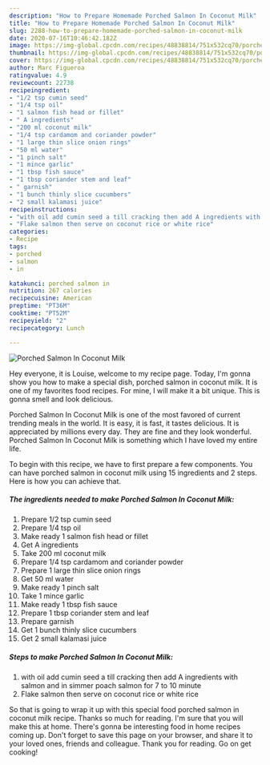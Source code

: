 ```yaml
---
description: "How to Prepare Homemade Porched Salmon In Coconut Milk"
title: "How to Prepare Homemade Porched Salmon In Coconut Milk"
slug: 2288-how-to-prepare-homemade-porched-salmon-in-coconut-milk
date: 2020-07-16T10:46:42.182Z
image: https://img-global.cpcdn.com/recipes/48838814/751x532cq70/porched-salmon-in-coconut-milk-recipe-main-photo.jpg
thumbnail: https://img-global.cpcdn.com/recipes/48838814/751x532cq70/porched-salmon-in-coconut-milk-recipe-main-photo.jpg
cover: https://img-global.cpcdn.com/recipes/48838814/751x532cq70/porched-salmon-in-coconut-milk-recipe-main-photo.jpg
author: Marc Figueroa
ratingvalue: 4.9
reviewcount: 22738
recipeingredient:
- "1/2 tsp cumin seed"
- "1/4 tsp oil"
- "1 salmon fish head or fillet"
- " A ingredients"
- "200 ml coconut milk"
- "1/4 tsp cardamom and coriander powder"
- "1 large thin slice onion rings"
- "50 ml water"
- "1 pinch salt"
- "1 mince garlic"
- "1 tbsp fish sauce"
- "1 tbsp coriander stem and leaf"
- " garnish"
- "1 bunch thinly slice cucumbers"
- "2 small kalamasi juice"
recipeinstructions:
- "with oil add cumin seed a till cracking then add A ingredients with salmon and in simmer poach salmon  for 7 to 10 minute"
- "Flake salmon then serve on coconut rice or white rice"
categories:
- Recipe
tags:
- porched
- salmon
- in

katakunci: porched salmon in 
nutrition: 267 calories
recipecuisine: American
preptime: "PT36M"
cooktime: "PT52M"
recipeyield: "2"
recipecategory: Lunch

---
```



![Porched Salmon In Coconut Milk](https://img-global.cpcdn.com/recipes/48838814/751x532cq70/porched-salmon-in-coconut-milk-recipe-main-photo.jpg)

Hey everyone, it is Louise, welcome to my recipe page. Today, I'm gonna show you how to make a special dish, porched salmon in coconut milk. It is one of my favorites food recipes. For mine, I will make it a bit unique. This is gonna smell and look delicious.



Porched Salmon In Coconut Milk is one of the most favored of current trending meals in the world. It is easy, it is fast, it tastes delicious. It is appreciated by millions every day. They are fine and they look wonderful. Porched Salmon In Coconut Milk is something which I have loved my entire life.


To begin with this recipe, we have to first prepare a few components. You can have porched salmon in coconut milk using 15 ingredients and 2 steps. Here is how you can achieve that.

<!--inarticleads1-->

##### The ingredients needed to make Porched Salmon In Coconut Milk:

1. Prepare 1/2 tsp cumin seed
1. Prepare 1/4 tsp oil
1. Make ready 1 salmon fish head or fillet
1. Get  A ingredients
1. Take 200 ml coconut milk
1. Prepare 1/4 tsp cardamom and coriander powder
1. Prepare 1 large thin slice onion rings
1. Get 50 ml water
1. Make ready 1 pinch salt
1. Take 1 mince garlic
1. Make ready 1 tbsp fish sauce
1. Prepare 1 tbsp coriander stem and leaf
1. Prepare  garnish
1. Get 1 bunch thinly slice cucumbers
1. Get 2 small kalamasi juice




<!--inarticleads2-->

##### Steps to make Porched Salmon In Coconut Milk:

1. with oil add cumin seed a till cracking then add A ingredients with salmon and in simmer poach salmon  for 7 to 10 minute
1. Flake salmon then serve on coconut rice or white rice




So that is going to wrap it up with this special food porched salmon in coconut milk recipe. Thanks so much for reading. I'm sure that you will make this at home. There's gonna be interesting food in home recipes coming up. Don't forget to save this page on your browser, and share it to your loved ones, friends and colleague. Thank you for reading. Go on get cooking!
